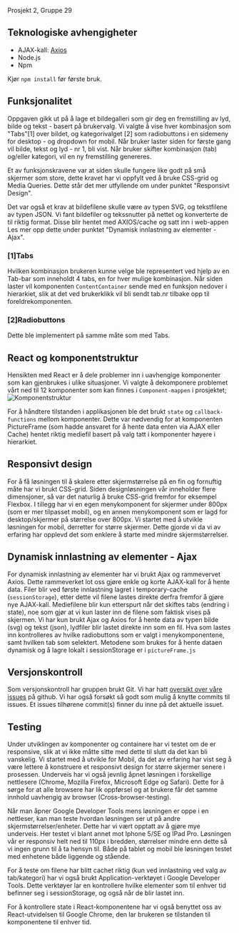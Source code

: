 Prosjekt 2, Gruppe 29

## Teknologiske avhengigheter
- AJAX-kall: [Axios](https://github.com/axios/axios)
- Node.js
- Npm

Kjør `npm install` før første bruk. 

## Funksjonalitet

Oppgaven gikk ut på å lage et bildegalleri som gir deg en fremstilling av lyd, bilde og tekst - basert på brukervalg. Vi valgte å vise hver kombinasjon som "Tabs"[1] over bildet, og kategorivalget [2] som radiobuttons i en sidemeny for desktop - og dropdown for mobil. Når bruker laster siden for første gang vil bilde, tekst og lyd - nr 1,  bli vist. Når bruker skifter kombinasjon (tab) og/eller kategori, vil en ny fremstilling genereres. 

Et av funksjonskravene var at siden skulle fungere like godt på små skjermer som store, dette kravet har vi oppfylt ved å bruke CSS-grid og Media Queries. Dette står det mer utfyllende om under punktet "Responsivt Design". 

Det var også et krav at bildefilene skulle være av typen SVG, og tekstfilene av typen JSON. Vi fant bildefiler og tekssnutter på nettet og konverterte de til riktig format. Disse blir hentet med AXIOS/cache og satt inn i web-appen Les mer opp dette under punktet "Dynamisk innlastning av elementer - Ajax".

### [1]Tabs
Hvilken kombinasjon brukeren kunne velge ble representert ved hjelp av en Tab-bar som inneholdt 4 tabs, en for hver mulige kombinasjon. Når siden laster vil komponenten `ContentContainer` sende med en funksjon nedover i hierarkiet, slik at det ved brukerklikk vil bli sendt tab.nr tilbake opp til foreldrekomponenten. 

### [2]Radiobuttons
Dette ble implementert på samme måte som med Tabs. 

## React og komponentstruktur
Hensikten med React er å dele problemer inn i uavhengige komponenter som kan gjenbrukes i ulike situasjoner. Vi valgte å dekomponere problemet vårt ned til 12 komponenter som kan finnes i `Component-mappen` i prosjektet;
![Komponentstruktur](https://user-images.githubusercontent.com/20125339/45820011-1542cf00-bce6-11e8-946a-06e7e6bc8125.png)

For å håndtere tilstanden i applikasjonen ble det brukt `state` og `callback-functions` mellom komponenter. Dette var nødvendig for at komponenten PictureFrame (som hadde ansvaret for å hente data enten via AJAX eller Cache) hentet riktig mediefil basert på valg tatt i komponenter høyere i hierarkiet.

## Responsivt design
For å få løsningen til å skalere etter skjermstørrelse på en fin og fornuftig måte har vi brukt CSS-grid. Siden designløsningen vår inneholder flere dimensjoner, så var det naturlig å bruke CSS-grid fremfor for eksempel Flexbox. 
I tillegg har vi en egen menykomponent for skjermer under 800px (som er mer tilpasset mobil), og en annen menykomponent som er lagd for desktop/skjermer på størrelse over 800px. Vi startet med å utvikle løsningen for mobil, derretter for større skjermer. Dette gjorde vi da vi av erfaring har opplevd det som enklere å starte med mindre skjermstørrelser. 

## Dynamisk innlastning av elementer - Ajax
For dynamisk innlastning av elementer har vi brukt Ajax og rammevervet Axios. Dette rammeverket lot oss gjøre enkle og korte AJAX-kall for å hente data. Filer blir ved første innlastning lagret i temporary-cache (`sessionStorage`), etter dette vil filene lastes direkte derfra fremfor å gjøre nye AJAX-kall. Mediefilene blir kun etterspurt når det skiftes tabs (endring i state), noe som gjør at vi kun laster inn de filene som faktisk vises på skjermen. Vi har kun brukt Ajax og Axios for å hente data av typen bilde (svg) og tekst (json), lydfiler blir lastet direkte inn som en fil. Hva som lastes inn kontrolleres av hvilke radiobuttons som er valgt i menykomponentene, samt hvilken tab som selektert. Metodene som brukes for å hente dataen dynamisk og å lagre lokalt i sessionStorage er i `pictureFrame.js`


## Versjonskontroll
Som versjonskontroll har gruppen brukt Git. Vi har hatt [oversikt over våre issues](https://github.com/IT2810/it2810-webutvikling-h18-prosjekt-2-gruppe--29/issues) på github. Vi har også forsøkt så godt som mulig å knytte commits til issues. Et issues tilhørene commit(s) finner du inne på det aktuelle issuet. 
 

##  Testing
Under utviklingen av komponenter og containere har vi testet om de er responsive, slik at vi ikke måtte sitte med dette til slutt da det kan bli vanskelig. Vi startet med å utvikle for Mobil, da det av erfaring har vist seg å være lettere å konstruere et responsivt design for større skjermer senere i prosessen. Underveis har vi også jevnlig åpnet løsningen i forskellige nettlesere (Chrome, Mozilla Firefox, Microsoft Edge og Safari). Dette for å sørge for at alle browsere har lik oppførsel og at brukere får det samme innhold uavhengig av browser (Cross-browser-testing). 

Når man åpner Google Developer Tools mens løsningen er oppe i en nettleser, kan man teste hvordan løsningen ser ut på andre skjermstørrelser/enheter. Dette har vi vært opptatt av å gjøre mye underveis. Her testet vi blant annet mot Iphone 5/SE og IPad Pro. Løsningen vår er responsiv helt ned til 110px i bredden, størrelser mindre enn dette så vi ingen grunn til å ta hensyn til. Både på tablet og mobil ble løsningen testet med enhetene både liggende og stående. 

For å teste om filene har blitt cachet riktig (kun ved innlastning ved valg av tab/kategori) har vi også brukt Application-verktøyet i Google Developer Tools. Dette verktøyer lar en kontrollere hvilke elementer som til enhver tid befinner seg i sessionStorage, og også når de blir lastet inn. 

For å kontrollere state i React-komponentene har vi også benyttet oss av React-utvidelsen til Google Chrome, den lar brukeren se tilstanden til komponentene til enhver tid. 


